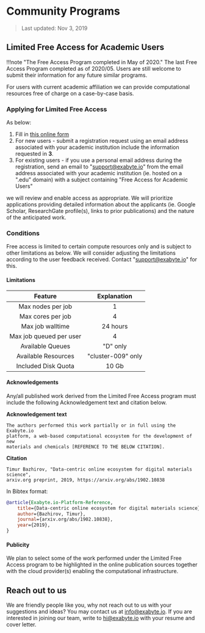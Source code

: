 # Community Programs

> Last updated: Nov 3, 2019

<!--

# VASP On-demand

From Oct 2017 we are conducting an experimental program for academic users of VASP. Exabyte.io users that hold up-to-date license for VASP can access the software free of charge. In return, we would like to make results available in a form of a case study after the program ends.

> Without any promise, we may consider advocating for the interested people with a well formulated intent for accessing VASP who do not fit the current eligibility criteria in front of the original developers.

**In order to apply**:

- send an email to support@exabyte.io with a subject containing "VASP-On-demand"
- include the following information about yourself:
    - Full name
    - Institutional Affiliation
    - Contact information of the VASP license holder: email, license number
    - Title of the proposed project (200 characters max)
    - Importance of the proposed project (2000 characters max)
    - Execution plan, including approximate amount of computing required (2000 characters max)
    - Whether you are interested in purchasing on-demand per core-hour access to VASP in the future

-->

## Limited Free Access for Academic Users

!!!note "The Free Access Program completed in May of 2020."
    The last Free Access Program completed as of 2020/05. Users are still welcome to submit their information for any future similar programs.

For users with current academic affiliation we can provide computational resources free of charge on a case-by-case basis.

### Applying for Limited Free Access

As below:

1. Fill in <a href="https://docs.google.com/forms/d/12S-Phn7Wr3dy_8yjVh4908VGDtkD0zrl7x0n2TSXXk4" target="_blank">this online form</a>
2. For new users - submit a registration request using an email address associated with your academic institution include the information requested in **3**.
3. For existing users - if you use a personal email address during the registration, send an email to "support@exabyte.io" from the email address associated with your academic institution (ie. hosted on a ".edu" domain) with a subject containing "Free Access for Academic Users" 
    
we will review and enable access as appropriate. We will prioritize applications providing detailed information about the applicants (ie. Google Scholar, ResearchGate profile(s), links to prior publications) and the nature of the anticipated work.
 
### Conditions

Free access is limited to certain compute resources only and is subject to other limitations as below. We will consider adjusting the limitations according to the user feedback received. Contact "support@exabyte.io" for this.
 
#### Limitations

| Feature  | Explanation  |
| :------: | :----------: |
| Max nodes per job   | 1     |
| Max cores per job   | 4     |
| Max job walltime  | 24 hours  |
| Max job queued per user  | 4  |
| Available Queues   | "D" only     |
| Available Resources   | "cluster-009" only     |
| Included Disk Quota   | 10 Gb     |

#### Acknowledgements

Any/all published work derived from the Limited Free Access program must include the following Acknowledgement text and citation below.

**Acknowledgement text**

```text
The authors performed this work partially or in full using the Exabyte.io 
platform, a web-based computational ecosystem for the development of new 
materials and chemicals [REFERENCE TO THE BELOW CITATION]. 
``` 

**Citation**

```text
Timur Bazhirov, "Data-centric online ecosystem for digital materials science", 
arxiv.org preprint, 2019, https://arxiv.org/abs/1902.10838 
``` 

In Bibtex format:

```bibtex
@article{Exabyte.io-Platform-Reference,
    title={Data-centric online ecosystem for digital materials science},
    author={Bazhirov, Timur},
    journal={arxiv.org/abs/1902.10838},
    year={2019},
}
```

#### Publicity

We plan to select some of the work performed under the Limited Free Access program to be highlighted in the online publication sources together with the cloud provider(s) enabling the computational infrastructure.

 
## Reach out to us

We are friendly people like you, why not reach out to us with your suggestions and ideas? You may contact us at info@exabyte.io. If you are interested in joining our team, write to hi@exabyte.io with your resume and cover letter.
